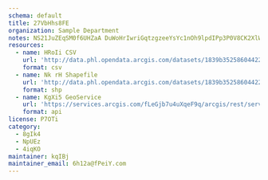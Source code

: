 ```yaml
---
schema: default
title: 27VbHhs8FE 
organization: Sample Department 
notes: NS21JuZEqSM0f6UHZaA DuWoHrIwriGqtzgzeeYsYc1nOh9lpdIPp3P0V8CK2XlWD5Atjxxm9TCsTcUFJQMkXEowjbby5mBOv74a 
resources:
  - name: HRoIi CSV
    url: 'http://data.phl.opendata.arcgis.com/datasets/1839b35258604422b0b520cbb668df0d_0.csv'
    format: csv
  - name: Nk rH Shapefile
    url: 'http://data.phl.opendata.arcgis.com/datasets/1839b35258604422b0b520cbb668df0d_0.zip'
    format: shp
  - name: KgXi5 GeoService
    url: 'https://services.arcgis.com/fLeGjb7u4uXqeF9q/arcgis/rest/services/Air_Monitoring_Stations/FeatureServer/0/query'
    format: api
license: P7OTi 
category:
  - 8gIk4 
  - NpUEz 
  - 4iqKO 
maintainer: kqIBj  
maintainer_email: 6h12a@fPeiY.com
---
```

